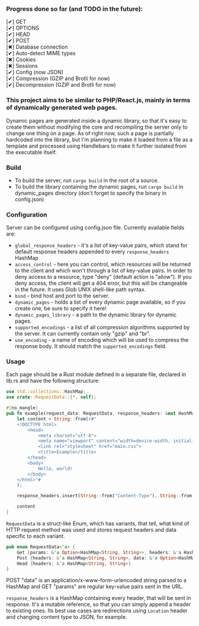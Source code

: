 ### Progress done so far (and TODO in the future):
[✔]   	GET<br>
[✔]   	OPTIONS<br>
[✔]   	HEAD<br>
[✔]   	POST<br>
[✖]   	Database connection<br>
[✔]	Auto-detect MIME types<br>
[✖]		Cookies<br>
[✖]		Sessions<br>
[✔]	Config (now JSON)<br>
[✔]     Compression (GZIP and Brotli for now)<br>
[✔]     Decompression (GZIP and Brotli for now)

### This project aims to be similar to PHP/React.js, mainly in terms of dynamically generated web pages.

Dynamic pages are generated inside a dynamic library, so that it's easy to create them without modifying
the core and recompiling the server only to change one thing on a page. As of right now, such a page is
partially hardcoded into the library, but I'm planning to make it loaded from a file as a template and
processed using Handlebars to make it further isolated from the executable itself.

### Build

- To build the server, run `cargo build` in the root of a source.
- To build the library containing the dynamic pages, run `cargo build` in dynamic_pages directory (don't forget to specify the binary in config.json)

### Configuration

Server can be configured using config.json file. Currently available fields are:

- `global_response_headers` - it's a list of key-value pairs, which stand for default response headers appended to every
`response_headers` HashMap
- `access_control` - here you can control, which resources will be returned to the client and which won't through a list
of key-value pairs. In order to deny access to a resource, type "deny" (default action is "allow"). If you deny access,
the client will get a 404 error, but this will be changeable in the future. It uses Glob UNIX shell-like path syntax.
- `bind` - bind host and port to the server.
- `dynamic_pages` - holds a list of every dynamic page available, so if you create one, be sure to specify it here!
- `dynamic_pages_library` - a path to the dynamic library for dynamic pages.
- `supported_encodings` - a list of all compression algorithms supported by the server. It can currently contain only "gzip" and "br".
- `use_encoding` - a name of encoding which will be used to compress the response body. It should match the `supported_encodings` field.

### Usage

Each page should be a Rust module defined in a separate file, declared in lib.rs and have the following structure:

```rust
use std::collections::HashMap;
use crate::RequestData::{*, self};

#[no_mangle]
pub fn example(request_data: RequestData, response_headers: &mut HashMap<String, String>) -> String {
    let content = String::from(r#"
    <!DOCTYPE html>
        <head>
            <meta charset="utf-8">
            <meta name="viewport" content="width=device-width, initial-scale=1.0">
            <link rel="stylesheet" href="main.css">
            <title>Example</title>
        </head>
        <body>
            Hello, world!
        </body>
    </html>"#
    );

    response_headers.insert(String::from("Content-Type"), String::from("text/html; charset=utf-8"));

    content
}
```

`RequestData` is a struct-like Enum, which has variants, that tell, what kind of HTTP request method was used and stores
request headers and data specific to each variant.

```rust
pub enum RequestData<'a> {
    Get {params: &'a Option<HashMap<String, String>>, headers: &'a HashMap<String, String>},
    Post {headers: &'a HashMap<String, String>, data: &'a Option<HashMap<String, String>>},
    Head {headers: &'a HashMap<String, String>}
}
```

POST "data" is an application/x-www-form-urlencoded string parsed to a HashMap and GET
"params" are regular key-value pairs sent in the URL.

`response_headers` is a HashMap containing every header, that will be sent in response. It's a mutable reference,
so that you can simply append a header to existing ones. Its best use cases are redirections using `Location` header and
changing content type to JSON, for example.